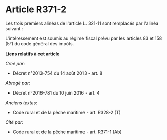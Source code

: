 # Article R371-2

Les trois premiers alinéas de l'article L. 321-11 sont remplacés par l'alinéa suivant :

L'intéressement est soumis au régime fiscal prévu par les articles 83 et 158 (5°) du code général des impôts.

**Liens relatifs à cet article**

_Créé par_:

  - Décret n°2013-754 du 14 août 2013 - art. 8

_Abrogé par_:

  - Décret n°2016-781 du 10 juin 2016 - art. 4

_Anciens textes_:

  - Code rural et de la pêche maritime - art. R328-2 (T)

_Cité par_:

  - Code rural et de la pêche maritime - art. R371-1 (Ab)
